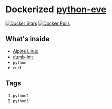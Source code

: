 # Dockerized [python-eve][1]
[![Docker Stars](https://img.shields.io/docker/stars/nicolaevladescu/python-eve.svg)](https://hub.docker.com/r/nicolaevladescu/python-eve/)
[![Docker Pulls](https://img.shields.io/docker/pulls/nicolaevladescu/python-eve.svg)](https://hub.docker.com/r/nicolaevladescu/python-eve/)

## What's inside
* [Alpine Linux][2]
* [dumb-init][3]
* `python`
* `curl`

## Tags
1. `python2`
2. `python3`

[1]: http://python-eve.org
[2]: https://www.alpinelinux.org/
[3]: https://github.com/Yelp/dumb-init